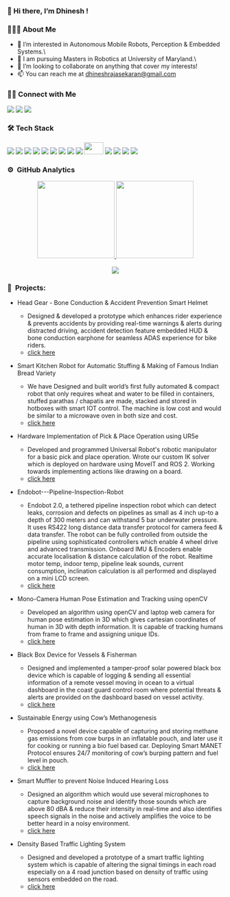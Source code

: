 ### 👋 Hi there, I’m Dhinesh !

### 👨🏻‍💻 About Me

- 👀 I’m interested in Autonomous Mobile Robots, Perception & Embedded Systems.\
- 🌱 I am pursuing Masters in Robotics at University of Maryland.\
- 👯 I’m looking to collaborate on anything that cover my interests!
- 📫 You can reach me at [dhineshrajasekaran@gmail.com](dhineshrajasekaran@gmail.com)

### 🤝🏻 Connect with Me

<p align="left">
<a href="https://www.linkedin.com/in/dr24/"><img src="https://img.shields.io/badge/-LinkedIn-0077B5?style=for-the-badge&logo=Linkedin&logoColor=white"/></a>
<a href="mailto:dhineshrajasekaran@gmail.com"><img src="https://img.shields.io/badge/-Email-D14836?style=for-the-badge&logo=Gmail&logoColor=white"/></a>
<a href="https://www.instagram.com/_dhinesh_._._/"><img src="https://img.shields.io/badge/-Instagram-E4405F?style=for-the-badge&logo=Instagram&logoColor=white"/></a>
</p>

### 🛠 Tech Stack

<img src="https://img.shields.io/badge/Python-3776AB?style=for-the-badge&logo=python&logoColor=white"> <img src="https://img.shields.io/badge/C-00599C?style=for-the-badge&logo=c&logoColor=white"> <img src="https://img.shields.io/badge/C%2B%2B-00599C?style=for-the-badge&logo=c%2B%2B&logoColor=white">  <img src="https://img.shields.io/badge/ros-%230A0FF9.svg?style=for-the-badge&logo=ros&logoColor=white"> <img src="https://img.shields.io/badge/PyTorch-EE4C2C?style=for-the-badge&logo=PyTorch&logoColor=white"> <img src="https://img.shields.io/badge/Numpy-777BB4?style=for-the-badge&logo=numpy&logoColor=white">  <img src="https://img.shields.io/badge/scikit_learn-F7931E?style=for-the-badge&logo=scikit-learn&logoColor=white"> <img src="https://img.shields.io/badge/OpenCV-27338e?style=for-the-badge&logo=OpenCV&logoColor=white"> <img src="https://img.shields.io/badge/-Git-05122A?style=for-the-badge&logo=git"> <img src="https://user-images.githubusercontent.com/40200916/183264814-f13b2403-10c2-47b4-863c-353aafc0a42d.jpeg" height="28" width="45" /> <img src="https://img.shields.io/badge/-Visual%20Studio%20Code-05122A?style=for-the-badge&logo=visual-studio-code&logoColor=007ACC"> <img src="https://img.shields.io/badge/-Illustrator-05122A?style=for-the-badge&logo=adobe-illustrator"> <img src="https://img.shields.io/badge/-Photoshop-05122A?style=for-the-badge&logo=adobe-photoshop"> <img src="https://www.vectorlogo.zone/logos/arduino/arduino-ar21.svg">


### ⚙️ &nbsp;GitHub Analytics

<p align="center">
<a href="https://github.com/stark-2000">
  <img height="180em" src="https://github-readme-stats-eight-theta.vercel.app/api?username=stark-2000&show_icons=true&theme=algolia&include_all_commits=true&count_private=true"/>
  <img height="180em" src="https://github-readme-stats-eight-theta.vercel.app/api/top-langs/?username=stark-2000&layout=compact&langs_count=8&theme=algolia"/>
</a>
  <br><br>
  <img src="https://komarev.com/ghpvc/?username=stark-2000&color=blueviolet&&style=for-the-badge">
</p>



### 🔧 &nbsp;Projects:

 - Head Gear - Bone Conduction & Accident Prevention Smart Helmet
    - Designed & developed a prototype which enhances rider experience & prevents accidents by providing real-time warnings & alerts during distracted driving, accident detection feature embedded HUD & bone conduction earphone for seamless ADAS experience for bike riders.
    - [click here](https://github.com/stark-2000/Head-Gear)

 - Smart Kitchen Robot for Automatic Stuffing & Making of Famous Indian Bread Variety
    - We have Designed and built world’s first fully automated & compact robot that only requires wheat and water to be filled in containers, stuffed parathas / chapatis are made, stacked and stored in hotboxes with smart IOT control. The machine is low cost and would be similar to a microwave oven in both size and cost.
    - [click here](https://github.com/stark-2000/ACMM)

 - Hardware Implementation of Pick & Place Operation using UR5e
    - Developed and programmed Universal Robot's robotic manipulator for a basic pick and place operation. Wrote our custom IK solver which is deployed on hardware using MoveIT and ROS 2. Working towards implementing actions like drawing on a board.
    - [click here](https://github.com/stark-2000/UR5_Pick-Place_Hardware)

 - Endobot---Pipeline-Inspection-Robot
    - Endobot 2.0, a tethered pipeline inspection robot which can detect leaks, corrosion and defects on pipelines as small as 4 inch up-to a depth of 300 meters and can withstand 5 bar underwater pressure. It uses RS422 long distance data transfer protocol for camera feed & data transfer. The robot can be fully controlled from outside the pipeline using sophisticated controllers which enable 4 wheel drive and advanced transmission. Onboard IMU & Encoders enable accurate localisation & distance calculation of the robot. Realtime motor temp, indoor temp, pipeline leak sounds, current consumption, inclination calculation is all performed and displayed on a mini LCD screen.
    - [click here](https://github.com/stark-2000/Endobot---Pipeline-Inspection-Robot)

 - Mono-Camera Human Pose Estimation and Tracking using openCV
    - Developed an algorithm using openCV and laptop web camera for human pose estimation in 3D which gives cartesian coordinates of human in 3D with depth information. It is capable of tracking humans from frame to frame and assigning unique IDs.
    - [click here](https://github.com/stark-2000/Mono-Camera-Human-Pose-Estimation-and-Tracking-using-openCV)

 - Black Box Device for Vessels & Fisherman
    - Designed and implemented a tamper-proof solar powered black box device which is capable of logging & sending all essential information of a remote vessel moving in ocean to a virtual dashboard in the coast guard control room where potential threats & alerts are provided on the dashboard based on vessel activity.
    - [click here](https://github.com/stark-2000/AIH)

 - Sustainable Energy using Cow’s Methanogenesis
    - Proposed a novel device capable of capturing and storing methane gas emissions from cow burps in an inflatable pouch, and later use it for cooking or running a bio fuel based car. Deploying Smart MANET Protocol ensures 24/7 monitoring of cow’s burping pattern and fuel level in pouch.
    - [click here](https://drive.google.com/file/d/10OLJl69n5CX_1X1OYs0EIfuC2A_wl_bi/view?usp=sharing)

 - Smart Muffler to prevent Noise Induced Hearing Loss 
    - Designed an algorithm which would use several microphones to capture background noise and identify those sounds which are above 80 dBA & reduce their intensity in real-time and also identifies speech signals in the noise and actively amplifies the voice to be better heard in a noisy environment.
    - [click here](https://github.com/stark-2000/Smart-Muffler---NIHL)

 - Density Based Traffic Lighting System 
    - Designed and developed a prototype of a smart traffic lighting system which is capable of altering the signal timings in each road especially on a 4 road junction based on density of traffic using sensors embedded on the road.
    - [click here](https://github.com/stark-2000/Density-Based-Traffic-Lighting-System)

